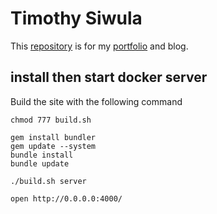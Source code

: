 # Timothy Siwula

This [repository](https://github.com/fluffypomeranian/timsiwula.github.io
) is for my [portfolio](https://www.timsiwula.com) and blog.


## install then start docker server
Build the site with the following command

```
chmod 777 build.sh

gem install bundler
gem update --system
bundle install
bundle update

./build.sh server

open http://0.0.0.0:4000/

```
